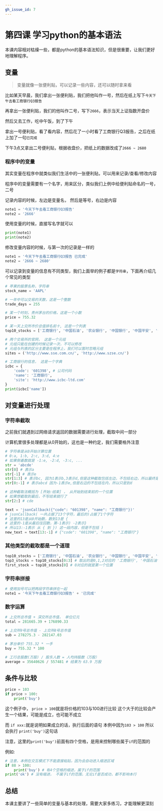 ```yaml
---
gh_issue_id: 7
---
```

# 第四课 学习python的基本语法

本课内容相对枯燥一些，都是python的基本语法知识，但是很重要，让我们更好地理解程序。

## 变量
> 变量就像一张便利贴，可以记录一些内容，还可以随时拿来看

比如某天早晨，我们拿出一张便利贴，我们把他叫作一号，然后在纸上写下`今天下午去看工商银行Q3报告`

再拿出一张便利贴，我们的他叫作二号，写下`2666`，表示当天上证指数开盘价

然后又去工作，吃中午饭，到了下午

拿出一号便利贴，看了看内容，然后花了一小时看了工商银行Q3报告，之后在纸上加了一句`已完成`

下午3点又拿出二号便利贴，根据收盘价，把纸上的数据改成了`2666 ~ 2680`

### 程序中的变量
其实变量在程序中就类似我们生活中的一张便利贴，可以用来记录/查看/修改内容

程序中的变量需要有一个名字，用来区分，类似我们上例中给便利贴命名的一号，二号

记录内容的时候，左边是变量名， 然后是等号，右边是内容
```python
note1 = '今天下午去看工商银行Q3报告'
note2 = '2666'
```

使用变量的时候，直接写名字就可以
```python
print(note1)
print(note2)
```

修改变量内容的时候，与第一次的记录是一样的
```python
note1 = '今天下午去看工商银行Q3报告 已完成'
note2 = '2666 ~ 2680'
```

可以记录到变量的信息有不同类型，我们上面举的例子都是`字符串`，下面再介绍几个常见的类型

```python
# 苹果的股票名称，字符串
stock_name = 'AAPL'

# 一年中可以交易的天数，这是一个整数
trade_days = 255

# 某一个时刻，贵州茅台的价格，这是一个小数
price = 755.32

# 某一天上交所市价总值排名前十, 这是一个列表
top10_stocks = ['工商银行', '中国石油', '农业银行', '中国银行', '中国平安', '贵州茅台', '中国石化', '招商银行', '中国人寿', '中国神华']

# 两个交易所的官网， 这是一个元组
# 元组只能在创建的时候记录一次，不可以修改
# 元组与列表的区分主要是在程序上，我们可以暂时忽略元组
sites = ('http://www.sse.com.cn/', 'http://www.szse.cn/')

# 工商银行的信息， 这是一个字典
icbc = {
    'code': '601398', # 公司代码
    'name': '工商银行',
    'site': 'http://www.icbc-ltd.com'
}
print(icbc['name'])
```

## 对变量进行处理
### 字符串截取
之前我们就遇到过网络请求返回的数据需要进行处理，截取中间一部分

计算机里很多处理都是从0开始的，这也是一种约定，我们需要格外注意
```python
# 字符串是从0开始计算位置
# 0:a, 1:b, 2:c, 3:d, 4:e
# 如果倒着数就是 -1:e, -2:d, -3:c, ...
str = 'abcde'
str[0] # 表示a
str[-1] # 表示e
str[1:3] # 表示bc, 因为1表示b,3表示d,但是这种截取包括左边，不包括右边，所以最终是bc
str[0:-1] # 表示abcd 因为-1表示e,但是右边的不包括在内，所以只是到d

# 这种截取法概括为 [开始:结束] ， 从开始到结束前的一个位置
# 如果想截取到最后，不写结束就行了
str[2:] # cde

text = 'jsonCallback({"code": "601398", "name": "工商银行"})'
# jsonCallback( 一共占据了13个字符，最后的)占据了1个字符
# 这里的13是从0开始数，数到13是 {
# 这里的-1是从最后往回数，第-1表示) -2表示}
# 所以13:-1表示 从 { 到 }) 这一段内容，但是不包括 )
new_text = text[13:-1] # {"code": "601398", "name": "工商银行"}

```

### 其他类型的截取都是一个道理
```python
top10_stocks = ['工商银行', '中国石油', '农业银行', '中国银行', '中国平安', '贵州茅台', '中国石化', '招商银行', '中国人寿', '中国神华']
top3_stocks = top10_stocks[0:3] # 取出的是0,1,2对应的 '工商银行', '中国石油', '农业银行'
first_stock = top10_stocks[0] # 0对应的就是第一个位置
```

### 字符串拼接
```python
# 使用加号可以把两段字符串拼在一起
note1 = '今天下午去看工商银行Q3报告' + '已完成'
```

### 数字运算
```python
# 上交所总市值 + 深交所总市值， 单位亿元
total = 281665.39 + 176890.33

# 上交所9号总市值 - 上交所8号总市值
sub = 278275.3 - 282147.03

# 茅台单价 755.32 * 一手
buy = 755.32 * 100

# 工行总股数(万股) / 股东人数 = 人均持股数（万股）
average = 35640626 / 557481 # 结果为 63.9 万股
```

## 条件与比较
```python
price = 103
if price > 100:
    print('buy')
```
这个例子中， `price > 100`就是将价格的103与100进行比较
这个大于的比较会产生一个结果，可能是成立，也可能不成立

而 `if xxx:`就是说明如果成立的话，执行后面的语句
本例中因为`103 > 100` 所以会执行 `print('buy')`这句话

注意，这里的`print('buy')`前面有四个空格，是用来控制哪些属于`if`的范围的

例如:
```python
# 注意，本例在交互模式下不能直接粘贴，因为会自动进入缩进区域
if 88 > 100:
    print('buy') # 有4个空格的缩进，属于if的范围
print('ok') # 没有缩进， 不属于if的范围，无论if是否成功，都不影响本行
```

## 总结
本课主要讲了一些简单的变量与基本的处理，需要大家多练习，才能理解更深刻

